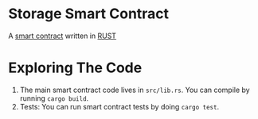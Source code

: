 Storage Smart Contract
======================

A [smart contract] written in [RUST] 

Exploring The Code
==================

1. The main smart contract code lives in `src/lib.rs`. You can compile
   by running `cargo build`.
2. Tests: You can run smart contract tests by doing `cargo test`.

  [smart contract]: https://docs.near.org/
  [RUST]: https://doc.rust-lang.org/book/title-page.html